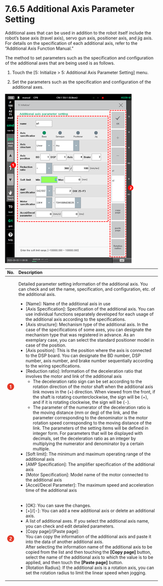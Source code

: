 # 7.6.5 Additional Axis Parameter Setting

Additional axes that can be used in addition to the robot itself include the robot’s base axis \(travel axis\), servo gun axis, positioner axis, and jig axis. For details on the specification of each additional axis, refer to the “Additional Axis Function Manual.”

The method to set parameters such as the specification and configuration of the additional axes that are being used is as follows.

1.	Touch the \[5: Initialize &gt; 5: Additional Axis Parameter Setting\] menu.

2.	Set the parameters such as the specification and configuration of the additional axes.

![](../../_assets/image%20%28499%29.png)





<table>
  <thead>
    <tr>
      <th style="text-align:left">No.</th>
      <th style="text-align:left">Description</th>
    </tr>
  </thead>
  <tbody>
    <tr>
      <td style="text-align:left">
        <img src="../../_assets/c1.png" alt/>
      </td>
      <td style="text-align:left">
        <p>Detailed parameter setting information of the additional axis. You can
          check and set the name, specification, and configuration, etc. of the additional
          axis.</p>
        <ul>
          <li>[Name]: Name of the additional axis in use</li>
          <li>[Axis Specification]: Specification of the additional axis. You can use
            individual functions separately developed for each usage of the additional
            axis according to the specifications.</li>
          <li>[Axis structure]: Mechanism type of the additional axis. In the case of
            the specifications of some axes, you can designate the mechanism type that
            was registered in advance. As an exemplary case, you can select the standard
            positioner model in case of the position.</li>
          <li>[Axis position]: This is the position where the axis is connected to the
            DSP board. You can designate the BD number, DSP number, axis number, and
            brake number sequentially according to the wiring specifications.</li>
          <li>[Reduction ratio]: Information of the deceleration ratio that involves
            the motor and link of the additional axis
            <ul>
              <li>The deceleration ratio sign can be set according to the rotation direction
                of the motor shaft when the additional axis link moves in the (+) direction.
                When viewed from the front, if the shaft is rotating counterclockwise,
                the sign will be (+), and if it is rotating clockwise, the sign will be
                (-).</li>
              <li>The parameter of the numerator of the deceleration ratio is the moving
                distance (mm or deg) of the link, and the parameter corresponding to the
                denominator is the motor rotation speed corresponding to the moving distance
                of the link. The parameters of the setting items will be defined in integer
                form. For parameters that will be displayed with decimals, set the deceleration
                ratio as an integer by multiplying the numerator and denominator by a certain
                multiple.</li>
            </ul>
          </li>
          <li>[Soft limit]: The minimum and maximum operating range of the additional
            axis</li>
          <li>[AMP Specification]: The amplifier specification of the additional axis</li>
          <li>[Motor Specification]: Model name of the motor connected to the additional
            axis</li>
          <li>[Accel/Decel Parameter]: The maximum speed and acceleration time of the
            additional axis</li>
        </ul>
      </td>
    </tr>
    <tr>
      <td style="text-align:left">
        <img src="../../_assets/c2.png" alt/>
      </td>
      <td style="text-align:left">
        <ul>
          <li>[OK]: You can save the changes.</li>
          <li>[+]/[-]: You can add a new additional axis or delete an additional axis.</li>
          <li>A list of additional axes. If you select the additional axis name, you
            can check and edit detailed parameters.</li>
          <li>[Copy page]/[Paste page]:
            <br />You can copy the information of the additional axis and paste it into
            the data of another additional axis.
            <br />After selecting the information name of the additional axis to be copied
            from the list and then touching the <b>[Copy page]</b> button, select the
            name of the additional axis to which the value is to be applied, and then
            touch the <b>[Paste page]</b> button.</li>
          <li>[Rotation Radius]: If the additional axis is a rotation axis, you can
            set the rotation radius to limit the linear speed when jogging.</li>
        </ul>
      </td>
    </tr>
  </tbody>
</table>

